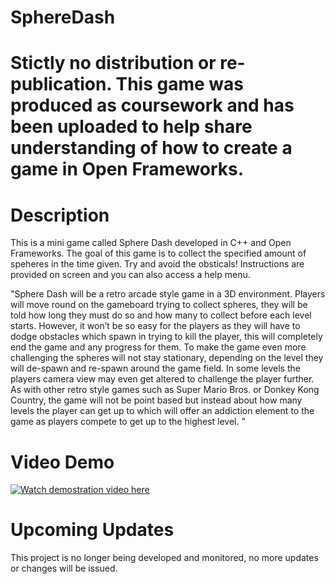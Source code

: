 # SphereDash

# Stictly no distribution or re-publication. This game was produced as coursework and has been uploaded to help share understanding of how to create a game in Open Frameworks.

# Description 

This is a mini game called Sphere Dash developed in C++ and Open Frameworks. The goal of this game is to collect the specified amount of speheres in the time given. Try and avoid the obsticals! 
Instructions are provided on screen and you can also access a help menu. 

"Sphere Dash will be a retro arcade style game in a 3D environment. Players will move round on the gameboard trying to collect spheres, they will be told how long they must do so and how many to collect before each level starts. However, it won’t be so easy for the players as they will have to dodge obstacles which spawn in trying to kill the player, this will completely end the game and any progress for them. To make the game even more challenging the spheres will not stay stationary, depending on the level they will de-spawn and re-spawn around the game field. In some levels the players camera view may even get altered to challenge the player further. As with other retro style games such as Super Mario Bros. or Donkey Kong Country, the game will not be point based but instead about how many levels the player can get up to which will offer an addiction element to the game as players compete to get up to the highest level. " 


# Video Demo

[![Watch demostration video here](https://img.youtube.com/vi/RadZiHF5KZA/0.jpg)](https://www.youtube.com/watch?v=RadZiHF5KZA)


# Upcoming Updates 

This project is no longer being developed and monitored, no more updates or changes will be issued. 
